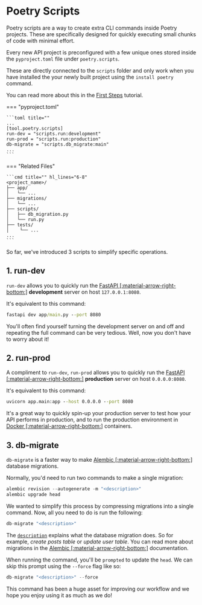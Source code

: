 # Poetry Scripts

Poetry scripts are a way to create extra CLI commands inside Poetry projects. These are specifically designed for quickly executing small chunks of code with minimal effort.

Every new API project is preconfigured with a few unique ones stored inside the `pyproject.toml` file under `poetry.scripts`. 

These are directly connected to the `scripts` folder and only work when you have installed the your newly built project using the `install poetry` command. 

You can read more about this in the [First Steps](/api/tutorial/first-steps) tutorial.

=== "pyproject.toml"
    
    ```toml title=""
    ...
    [tool.poetry.scripts]
    run-dev = "scripts.run:development"
    run-prod = "scripts.run:production"
    db-migrate = "scripts.db_migrate:main"
    ...
    ```

=== "Related Files"

    ```cmd title="" hl_lines="6-8"
    <project_name>/
    ├── app/
    │   └── ...
    ├── migrations/
    │   └── ...
    ├── scripts/
    │   ├── db_migration.py
    │   └── run.py
    ├── tests/
    │    └── ...
    ...
    ```

So far, we've introduced 3 scripts to simplify specific operations.

## 1. run-dev

`run-dev` allows you to quickly run the [FastAPI [:material-arrow-right-bottom:]](https://fastapi.tiangolo.com/fastapi-cli/) **development** server on host `127.0.0.1:8080`. 

It's equivalent to this command:

```cmd title=""
fastapi dev app/main.py --port 8080
```

You'll often find yourself turning the development server on and off and repeating the full command can be very tedious. Well, now you don't have to worry about it!

## 2. run-prod

A compliment to `run-dev`, `run-prod` allows you to quickly run the [FastAPI [:material-arrow-right-bottom:]](https://fastapi.tiangolo.com/fastapi-cli/) **production** server on host `0.0.0.0:8080`.

It's equivalent to this command:

```cmd title=""
uvicorn app.main:app --host 0.0.0.0 --port 8080
```

It's a great way to quickly spin-up your production server to test how your API performs in production, and to run the production environment in [Docker [:material-arrow-right-bottom:]](https://www.docker.com/resources/what-container/#:~:text=A%20Docker%20container%20image%20is,tools%2C%20system%20libraries%20and%20settings.) containers. 

## 3. db-migrate

`db-migrate` is a faster way to make [Alembic [:material-arrow-right-bottom:]](https://alembic.sqlalchemy.org/en/latest/) database migrations. 

Normally, you'd need to run two commands to make a single migration:

```python title=""
alembic revision --autogenerate -m "<description>"
alembic upgrade head
```

We wanted to simplify this process by compressing migrations into a single command. Now, all you need to do is run the following:

```python title=""
db-migrate "<description>"
```

The [`description`](#) explains what the database migration does. So for example, _create posts table_ or _update user table_. You can read more about migrations in the [Alembic [:material-arrow-right-bottom:]](https://alembic.sqlalchemy.org/en/latest/tutorial.html#create-a-migration-script) documentation.

When running the command, you'll be `prompted` to update the `head`. We can skip this prompt using the `--force` flag like so:

```python title=""
db-migrate "<description>" --force
```

This command has been a huge asset for improving our workflow and we hope you enjoy using it as much as we do!
